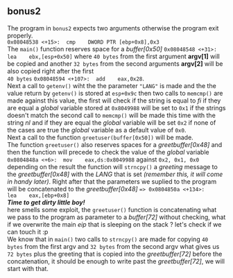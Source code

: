 ## bonus2

The program in `bonus2` expects two arguments otherwise the program exit properly. <br> `0x08048538 <+15>:	cmp    DWORD PTR [ebp+0x8],0x3`<br>
The `main()` function reserves space for a *buffer[0x50]* `0x08048548 <+31>:	lea    ebx,[esp+0x50]` where `40 bytes` from the first argument __argv[1]__ will be copied and
another `32 bytes` from the second arguments __argv[2]__ will be also copied right after the first <br> `40 bytes` `0x08048594 <+107>:	add    eax,0x28`. <br>
Next a call to `getenv()` wiht the the parameter `"LANG"` is made and the the value return by `getenv()` is stored at `esp+0x9c` then two calls to `memcmp()` are
made against this value, the first will check if the string is equal to *fi* if they are equal a *global* variable stored at `0x8049988` will be set to `0x1` if 
the strings doesn't match the second call to `memcmp()` will be made this time with the string *nl* and if they are equal the *global* variable will be set `0x2`
if none of the cases are true the *global* variable as a default value of `0x0`. <br>
Next a call to the function `greetuser(buffer[0x50])` will be made.<br>
The function `greetuser()` also reserves spaces for a *greetbuffer[0x48]* and then the function will precede to check the value of the *global* variable
` 0x0804848a <+6>:	mov    eax,ds:0x8049988` against `0x2, 0x1, 0x0` depending on the result the function will `strncpy()` a *greeting* message to the *greetbuffer[0x48]* with the *LANG* that is set *(remember this, it will come in handy later)*.
Right after that the parameters we suplied to the program will be concatenated to the *greetbuffer[0x48]* `=> 0x0804850a <+134>:	lea    eax,[ebp+0x8]` <br>
*__Time to get dirty little boy!__* <br>
here smells some exploit, the `greetuser()` function is concatenating what we pass to the program as parameter to a *buffer[72]* without checking, what if we overwrite the main *eip* that is sleeping on the stack ? let's check if we can touch it :p <br>
We know that in `main()` two calls to `strncpy()` are made for copying `40 bytes` from the first argv and `32 bytes` from the second argv what gives us `72 bytes` plus the greeting that is copied into the *greetbuffer[72]* before the concatenation, it should be enough to write past the *greetbuffer[72]*, we will start with that. 
